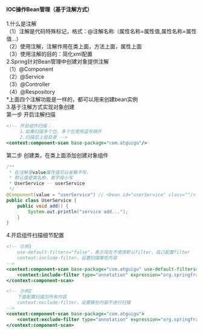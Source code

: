 #### IOC操作Bean管理（基于注解方式）
1.什么是注解  
（1）注解是代码特殊标记，格式：@注解名称（属性名称=属性值,属性名称=属性值...）  
（2）使用注解，注解作用在类上面，方法上面，属性上面  
（3）使用注解的目的：简化xml配置  
2.Spring针对Bean管理中创建对象提供注解  
（1）@Component  
（2）@Service  
（3）@Controller  
（4）@Respository  
\*上面四个注解功能是一样的，都可以用来创建bean实例  
3.基于注解方式实现对象创建  
第一步 开启注解扫描  
```xml
<!-- 开启组件扫描：
     1.如果扫描多个包，多个包使用逗号隔开
     2.扫描包上层目录 -->
<context:component-scan base-package="com.atguigu"/>
```
第二步 创建类，在类上面添加创建对象组件  
```java
/**
 * 在注解里value属性值可以省略不写，
 * 默认值是类名称，首字母小写
 * UserService -- userService
 */
@Component(value = "userService") // <bean id="userService" class=""/>
public class UserService {
    public void add() {
        System.out.println("service add...");
    }
}
```
4.开启组件扫描细节配置  
```xml
<!-- 示例1
    use-default-filters="false"，表示现在不使用默认filter，自己配置filter
    context:include-filter，设置扫描哪些内容
-->
<context:component-scan base-package="com.atguigu" use-default-filters="false">
    <context:include-filter type="annotation" expression="org.springframework.stereotype.Controller"/>
</context:component-scan>

<!-- 示例2
    下面配置扫描包所有内容
    context:exclude-filter，设置哪些内容不进行扫描
-->
<context:component-scan base-package="com.atguigu">
    <context:exclude-filter type="annotation" expression="org.springframework.stereotype.Controller"/>
</context:component-scan>
```